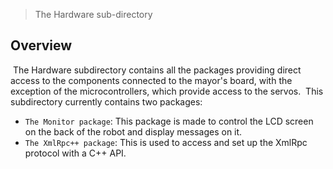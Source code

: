> The Hardware sub-directory
﻿
## Overview
﻿
The Hardware subdirectory contains all the packages providing direct access to the components connected to the mayor's board, with the exception of the microcontrollers, which provide access to the servos.
﻿
This subdirectory currently contains two packages: 
* `The Monitor package`: This package is made to control the LCD screen on the back of the robot and display messages on it.
* `The XmlRpc++ package`: This is used to access and set up the XmlRpc protocol with a C++ API.
